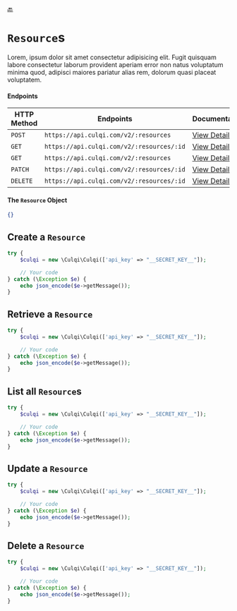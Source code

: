 [:back:](/docs/README.md)

# `Resource`s

Lorem, ipsum dolor sit amet consectetur adipisicing elit. Fugit quisquam labore consectetur laborum provident aperiam error non natus voluptatum minima quod, adipisci maiores pariatur alias rem, dolorum quasi placeat voluptatem.

#### Endpoints

| HTTP Method | Endpoints                                 | Documentation                                               |
| ----------- | ----------------------------------------- | ----------------------------------------------------------- |
| `POST`      | `https://api.culqi.com/v2/:resources`     | [View Details](https://www.culqi.com/api/#resources#create) |
| `GET`       | `https://api.culqi.com/v2/:resources/:id` | [View Details](https://www.culqi.com/api/#resources#detail) |
| `GET`       | `https://api.culqi.com/v2/:resources`     | [View Details](https://www.culqi.com/api/#resources#list)   |
| `PATCH`     | `https://api.culqi.com/v2/:resources/:id` | [View Details](https://www.culqi.com/api/#resources#update) |
| `DELETE`    | `https://api.culqi.com/v2/:resources/:id` | [View Details](https://www.culqi.com/api/#resources#delete) |

#### The `Resource` Object

```json
{}
```

## Create a `Resource`

```php
try {
    $culqi = new \Culqi\Culqi(['api_key' => "__SECRET_KEY__"]);

    // Your code
} catch (\Exception $e) {
    echo json_encode($e->getMessage());
}
```

## Retrieve a `Resource`

```php
try {
    $culqi = new \Culqi\Culqi(['api_key' => "__SECRET_KEY__"]);

    // Your code
} catch (\Exception $e) {
    echo json_encode($e->getMessage());
}
```

## List all `Resource`s

```php
try {
    $culqi = new \Culqi\Culqi(['api_key' => "__SECRET_KEY__"]);

    // Your code
} catch (\Exception $e) {
    echo json_encode($e->getMessage());
}
```

## Update a `Resource`

```php
try {
    $culqi = new \Culqi\Culqi(['api_key' => "__SECRET_KEY__"]);

    // Your code
} catch (\Exception $e) {
    echo json_encode($e->getMessage());
}
```

## Delete a `Resource`

```php
try {
    $culqi = new \Culqi\Culqi(['api_key' => "__SECRET_KEY__"]);

    // Your code
} catch (\Exception $e) {
    echo json_encode($e->getMessage());
}
```
